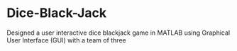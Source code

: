 # Dice-Black-Jack
Designed a user interactive dice blackjack game in MATLAB using Graphical User Interface (GUI) with a team of three

